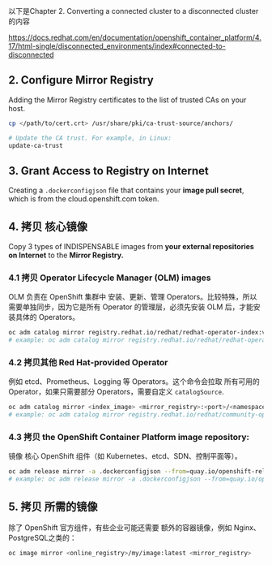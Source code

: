 
以下是Chapter 2. Converting a connected cluster to a disconnected cluster 的内容

https://docs.redhat.com/en/documentation/openshift_container_platform/4.17/html-single/disconnected_environments/index#connected-to-disconnected


 ## 2. Configure Mirror Registry
Adding the Mirror Registry certificates to the list of trusted CAs on your host.
```bash
cp </path/to/cert.crt> /usr/share/pki/ca-trust-source/anchors/

# Update the CA trust. For example, in Linux:
update-ca-trust
```
## 3. Grant Access to Registry on Internet
Creating a `.dockerconfigjson` file that contains your **image pull secret**, which is from the cloud.openshift.com token.

## 4. 拷贝 核心镜像
Copy 3 types of INDISPENSABLE images from **your external repositories on Internet** to the **Mirror Registry.**

### 4.1 拷贝 Operator Lifecycle Manager (OLM) images
OLM 负责在 OpenShift 集群中 安装、更新、管理 Operators。比较特殊，所以需要单独同步，因为它是所有 Operator 的管理层，必须先安装 OLM 后，才能安装具体的 Operators。
```bash
oc adm catalog mirror registry.redhat.io/redhat/redhat-operator-index:v{product-version} <mirror_registry>:<port>/olm -a <reg_creds>
# example: oc adm catalog mirror registry.redhat.io/redhat/redhat-operator-index:v4.8 mirror.registry.com:443/olm -a ./.dockerconfigjson  --index-filter-by-os='.*'
```


### 4.2 拷贝其他 Red Hat-provided Operator
例如 etcd、Prometheus、Logging 等 Operators。这个命令会拉取 所有可用的 Operator，如果只需要部分 Operators，需要自定义 `catalogSource`.
```bash
oc adm catalog mirror <index_image> <mirror_registry>:<port>/<namespace> -a <reg_creds>
# example: oc adm catalog mirror registry.redhat.io/redhat/community-operator-index:v4.8 mirror.registry.com:443/olm -a ./.dockerconfigjson  --index-filter-by-os='.*'
```

### 4.3 拷贝 the OpenShift Container Platform image repository:
镜像 核心 OpenShift 组件（如 Kubernetes、etcd、SDN、控制平面等）。
```bash
oc adm release mirror -a .dockerconfigjson --from=quay.io/openshift-release-dev/ocp-release:v<product-version>-<architecture> --to=<local_registry>/<local_repository> --to-release-image=<local_registry>/<local_repository>:v<product-version>-<architecture>
# example: oc adm release mirror -a .dockerconfigjson --from=quay.io/openshift-release-dev/ocp-release:4.8.15-x86_64 --to=mirror.registry.com:443/ocp/release --to-release-image=mirror.registry.com:443/ocp/release:4.8.15-x86_64
```

## 5. 拷贝 所需的镜像
除了 OpenShift 官方组件，有些企业可能还需要 额外的容器镜像，例如 Nginx、PostgreSQL之类的：
```bash
oc image mirror <online_registry>/my/image:latest <mirror_registry>
``` 
